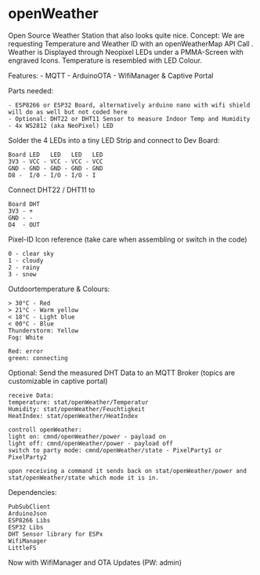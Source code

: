 # openWeather
Open Source Weather Station that also looks quite nice.
Concept:
We are requesting Temperature and Weather ID with an openWeatherMap API Call . Weather is Displayed through Neopixel LEDs under a PMMA-Screen with engraved Icons. Temperature is resembled with LED Colour.

Features:
    - MQTT
    - ArduinoOTA
    - WifiManager & Captive Portal

Parts needed:

    - ESP8266 or ESP32 Board, alternatively arduino nano with wifi shield will do as well but not coded here
    - Optional: DHT22 or DHT11 Sensor to measure Indoor Temp and Humidity
    - 4x WS2812 (aka NeoPixel) LED

Solder the 4 LEDs into a tiny LED Strip and connect to Dev Board:

    Board LED   LED   LED   LED
    3V3 - VCC - VCC - VCC - VCC
    GND - GND - GND - GND - GND
    D8 -  I/0 - I/O - I/O - I

Connect DHT22 / DHT11 to

    Board DHT
    3V3 - +
    GND - -
    D4  - OUT

Pixel-ID Icon reference (take care when assembling or switch in the code)

    0 - clear sky
    1 - cloudy
    2 - rainy
    3 - snow

Outdoortemperature & Colours:

    > 30°C - Red
    > 21°C - Warm yellow
    < 18°C - Light blue
    < 00°C - Blue
    Thunderstorm: Yellow
    Fog: White

    Red: error
    green: connecting

Optional: Send the measured DHT Data to an MQTT Broker (topics are customizable in captive portal)
    
    receive Data:
    temperature: stat/openWeather/Temperatur
    Humidity: stat/openWeather/Feuchtigkeit
    HeatIndex: stat/openWeather/HeatIndex
    
    controll openWeather:
    light on: cmnd/openWeather/power - payload on
    light off: cmnd/openWeather/power - payload off
    switch to party mode: cmnd/openWeather/state - PixelParty1 or PixelParty2
    
    upon receiving a command it sends back on stat/openWeather/power and stat/openWeather/state which mode it is in.
    
Dependencies:

    PubSubClient
    ArduinoJson
    ESP8266 Libs
    ESP32 Libs
    DHT Sensor library for ESPx
    WifiManager
    LittleFS
    
Now with WifiManager and OTA Updates (PW: admin)
